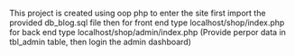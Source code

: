 This project is created using oop php
to enter the site first import the provided db_blog.sql file
then for front end type localhost/shop/index.php
for back end type localhost/shop/admin/index.php (Provide perpor data in tbl_admin table, then login the admin dashboard)